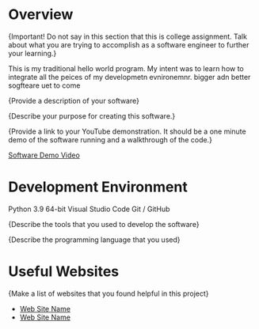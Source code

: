 # Overview

{Important!  Do not say in this section that this is college assignment.  Talk about what you are trying to accomplish as a software engineer to further your learning.}

This is my traditional hello world program. My intent was to learn how to integrate all the peices of my developmetn evnironemnr. bigger adn better sogfteare uet to come

{Provide a description of your software}

{Describe your purpose for creating this software.}

{Provide a link to your YouTube demonstration.  It should be a one minute demo of the software running and a walkthrough of the code.}

[Software Demo Video](http://youtube.link.goes.here)

# Development Environment

Python 3.9 64-bit
Visual Studio Code
Git / GitHub

{Describe the tools that you used to develop the software}

{Describe the programming language that you used}

# Useful Websites

{Make a list of websites that you found helpful in this project}
* [Web Site Name](http://url.link.goes.here)
* [Web Site Name](http://url.link.goes.here)